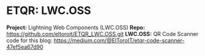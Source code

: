 # ETQR: LWC.OSS

**Project:** Lightning Web Components (LWC.OSS)
**Repo:** https://github.com/eltoroit/ETQR_LWC.OSS.git
**LWC.OSS:** QR Code Scanner code for this blog: https://medium.com/@ElToroIT/etqr-code-scanner-47ef5ea67d90
